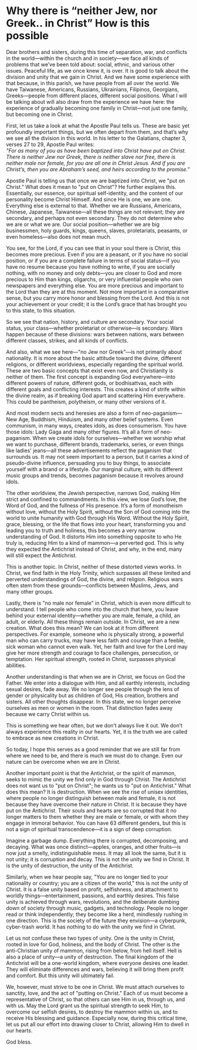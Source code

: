 # Why there is “neither Jew, nor Greek.. in Christ” How is this possible

Dear brothers and sisters, during this time of separation, war, and conflicts in the world—within the church and in society—we face all kinds of problems that we’ve been told about: social, ethnic, and various other issues. Peaceful life, as we once knew it, is over. It is good to talk about the division and unity that we gain in Christ. And we have some experience with that because, in this parish, we have people from all over the world. We have Taiwanese, Americans, Russians, Ukrainians, Filipinos, Georgians, Greeks—people from different places, different social positions. What I will be talking about will also draw from the experience we have here: the experience of gradually becoming one family in Christ—not just one family, but becoming one in Christ.

First, let us take a look at what the Apostle Paul tells us. These are basic yet profoundly important things, but we often depart from them, and that’s why we see all the division in this world. In his letter to the Galatians, chapter 3, verses 27 to 29, Apostle Paul writes:  
*"For as many of you as have been baptized into Christ have put on Christ. There is neither Jew nor Greek, there is neither slave nor free, there is neither male nor female, for you are all one in Christ Jesus. And if you are Christ’s, then you are Abraham’s seed, and heirs according to the promise."*  

Apostle Paul is telling us that once we are baptized into Christ, we "put on Christ." What does it mean to "put on Christ"? He further explains this. Essentially, our essence, our spiritual self-identity, and the content of our personality become Christ Himself. And since He is one, we are one. Everything else is external to that. Whether we are Russians, Americans, Chinese, Japanese, Taiwanese—all these things are not relevant; they are secondary, and perhaps not even secondary. They do not determine who we are or what we are. Our social position—whether we are big businessmen, holy guards, kings, queens, slaves, proletariats, peasants, or even homeless—also does not mean much.  

You see, for the Lord, if you can see that in your soul there is Christ, this becomes more precious. Even if you are a peasant, or if you have no social position, or if you are a complete failure in terms of social status—if you have no resume because you have nothing to write, if you are socially nothing, with no money and only debts—you are closer to God and more precious to Him than kings, oligarchs, or very influential people who own newspapers and everything else. You are more precious and important to the Lord than they are at this moment. Not more important in a comparative sense, but you carry more honor and blessing from the Lord. And this is not your achievement or your credit; it is the Lord’s grace that has brought you to this state, to this situation.  

So we see that nation, history, and culture are secondary. Your social status, your class—whether proletariat or otherwise—is secondary. Wars happen because of these divisions: wars between nations, wars between different classes, strikes, and all kinds of conflicts.  

And also, what we see here—"no Jew nor Greek"—is not primarily about nationality. It is more about the basic attitude toward the divine, different religions, or different worldviews, especially regarding the spiritual world. These are two basic concepts that exist even now, and Christianity is neither of them. The first concept is expanding God everywhere—into different powers of nature, different gods, or bodhisattvas, each with different goals and conflicting interests. This creates a kind of strife within the divine realm, as if breaking God apart and scattering Him everywhere. This could be pantheism, polytheism, or many other versions of it.

And most modern sects and heresies are also a form of neo-paganism—New Age, Buddhism, Hinduism, and many other belief systems. Even communism, in many ways, creates idols, as does consumerism. You have those idols: Lady Gaga and many other figures. It’s all a form of neo-paganism. When we create idols for ourselves—whether we worship what we want to purchase, different brands, trademarks, series, or even things like ladies' jeans—all these advertisements reflect the paganism that surrounds us. It may not seem important to a person, but it carries a kind of pseudo-divine influence, persuading you to buy things, to associate yourself with a brand or a lifestyle. Our marginal culture, with its different music groups and trends, becomes paganism because it revolves around idols.  

The other worldview, the Jewish perspective, narrows God, making Him strict and confined to commandments. In this view, we lose God’s love, the Word of God, and the fullness of His presence. It’s a form of monotheism without love, without the Holy Spirit, without the Son of God coming into the world to unite humanity with God through His Word. Without the Holy Spirit, grace, blessing, or the life that flows into your heart, transforming you and leading you to truth and holiness, this becomes a very narrow understanding of God. It distorts Him into something opposite to who He truly is, reducing Him to a kind of mammon—a perverted god. This is why they expected the Antichrist instead of Christ, and why, in the end, many will still expect the Antichrist.  

This is another topic. In Christ, neither of these distorted views works. In Christ, we find faith in the Holy Trinity, which surpasses all these limited and perverted understandings of God, the divine, and religion. Religious wars often stem from these grounds—conflicts between Muslims, Jews, and many other groups.  

Lastly, there is "no male nor female" in Christ, which is even more difficult to understand. I tell people who come into the church that here, you leave behind your external identity—whether you are male, female, a child, an adult, or elderly. All these things remain outside. In Christ, we are a new creation. What does this mean? We can look at it from different perspectives. For example, someone who is physically strong, a powerful man who can carry trucks, may have less faith and courage than a feeble, sick woman who cannot even walk. Yet, her faith and love for the Lord may give her more strength and courage to face challenges, persecution, or temptation. Her spiritual strength, rooted in Christ, surpasses physical abilities.  

Another understanding is that when we are in Christ, we focus on God the Father. We enter into a dialogue with Him, and all earthly interests, including sexual desires, fade away. We no longer see people through the lens of gender or physicality but as children of God, His creation, brothers and sisters. All other thoughts disappear. In this state, we no longer perceive ourselves as men or women in the room. That distinction fades away because we carry Christ within us.  

This is something we hear often, but we don’t always live it out. We don’t always experience this reality in our hearts. Yet, it is the truth we are called to embrace as new creations in Christ.

So today, I hope this serves as a good reminder that we are still far from where we need to be, and there is much we must do to change. Even our nature can be overcome when we are in Christ.  

Another important point is that the Antichrist, or the spirit of mammon, seeks to mimic the unity we find only in God through Christ. The Antichrist does not want us to "put on Christ"; he wants us to "put on Antichrist." What does this mean? It is destruction. When we see the rise of unisex identities, where people no longer distinguish between male and female, it is not because they have overcome their nature in Christ. It is because they have put on the Antichrist. Their souls and hearts are so corrupted that it no longer matters to them whether they are male or female, or with whom they engage in immoral behavior. You can have 63 different genders, but this is not a sign of spiritual transcendence—it is a sign of deep corruption.  

Imagine a garbage dump. Everything there is corrupted, decomposing, and decaying. What was once distinct—apples, oranges, and other fruits—is now just a smelly, indistinguishable mess. It may all look the same, but it is not unity; it is corruption and decay. This is not the unity we find in Christ. It is the unity of destruction, the unity of the Antichrist.  

Similarly, when we hear people say, "You are no longer tied to your nationality or country; you are a citizen of the world," this is not the unity of Christ. It is a false unity based on profit, selfishness, and attachment to worldly things—entertainment, passions, and earthly desires. This false unity is achieved through wars, revolutions, and the deliberate dumbing down of society through music, gadgets, and technology. People no longer read or think independently; they become like a herd, mindlessly rushing in one direction. This is the society of the future they envision—a cyberpunk, cyber-trash world. It has nothing to do with the unity we find in Christ.  

Let us not confuse these two types of unity. One is the unity in Christ, rooted in love for God, holiness, and the body of Christ. The other is the anti-Christian unity of mammon, rising from below, from hell itself. Hell is also a place of unity—a unity of destruction. The final kingdom of the Antichrist will be a one-world kingdom, where everyone desires one leader. They will eliminate differences and wars, believing it will bring them profit and comfort. But this unity will ultimately fail.  

We, however, must strive to be one in Christ. We must attach ourselves to sanctity, love, and the act of "putting on Christ." Each of us must become a representative of Christ, so that others can see Him in us, through us, and with us. May the Lord grant us the spiritual strength to seek Him, to overcome our selfish desires, to destroy the mammon within us, and to receive His blessing and guidance. Especially now, during this critical time, let us put all our effort into drawing closer to Christ, allowing Him to dwell in our hearts.  

God bless.

